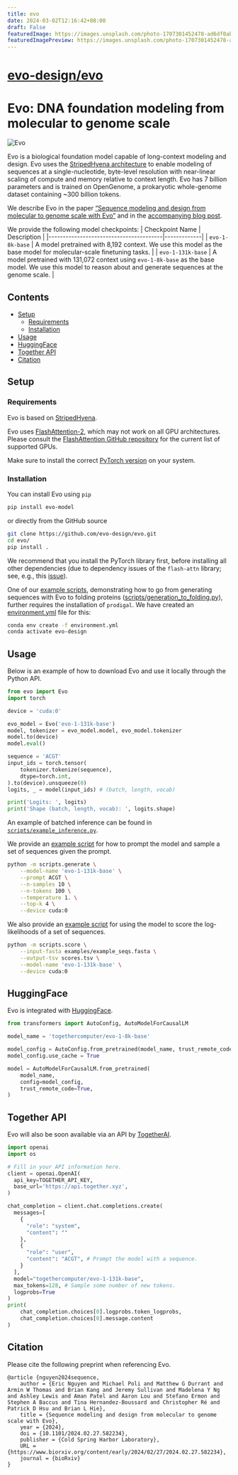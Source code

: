 ```yaml
---
title: evo
date: 2024-03-02T12:16:42+08:00
draft: False
featuredImage: https://images.unsplash.com/photo-1707301452478-ad6df0ab40f0?ixid=M3w0NjAwMjJ8MHwxfHJhbmRvbXx8fHx8fHx8fDE3MDkzNTI4Njh8&ixlib=rb-4.0.3
featuredImagePreview: https://images.unsplash.com/photo-1707301452478-ad6df0ab40f0?ixid=M3w0NjAwMjJ8MHwxfHJhbmRvbXx8fHx8fHx8fDE3MDkzNTI4Njh8&ixlib=rb-4.0.3
---
```


# [evo-design/evo](https://github.com/evo-design/evo)

# Evo: DNA foundation modeling from molecular to genome scale

![Evo](evo.jpg)

Evo is a biological foundation model capable of long-context modeling and design.
Evo uses the [StripedHyena architecture](https://github.com/togethercomputer/stripedhyena) to enable modeling of sequences at a single-nucleotide, byte-level resolution with near-linear scaling of compute and memory relative to context length.
Evo has 7 billion parameters and is trained on OpenGenome, a prokaryotic whole-genome dataset containing ~300 billion tokens.

We describe Evo in the paper [“Sequence modeling and design from molecular to genome scale with Evo”](https://www.biorxiv.org/content/10.1101/2024.02.27.582234v1) and in the [accompanying blog post](https://arcinstitute.org/news/blog/evo).

We provide the following model checkpoints:
| Checkpoint Name                        | Description |
|----------------------------------------|-------------|
| `evo-1-8k-base`     | A model pretrained with 8,192 context. We use this model as the base model for molecular-scale finetuning tasks. |
| `evo-1-131k-base`   | A model pretrained with 131,072 context using `evo-1-8k-base` as the base model. We use this model to reason about and generate sequences at the genome scale. |

## Contents

- [Setup](#setup)
  - [Requirements](#requirements)
  - [Installation](#installation)
- [Usage](#usage)
- [HuggingFace](#huggingface)
- [Together API](#together-api)
- [Citation](#citation)

## Setup

### Requirements

Evo is based on [StripedHyena](https://github.com/togethercomputer/stripedhyena/tree/main).

Evo uses [FlashAttention-2](https://github.com/Dao-AILab/flash-attention), which may not work on all GPU architectures.
Please consult the [FlashAttention GitHub repository](https://github.com/Dao-AILab/flash-attention#installation-and-features) for the current list of supported GPUs.

Make sure to install the correct [PyTorch version](https://pytorch.org/) on your system.

### Installation

You can install Evo using `pip`
```bash
pip install evo-model
```
or directly from the GitHub source
```bash
git clone https://github.com/evo-design/evo.git
cd evo/
pip install .
```

We recommend that you install the PyTorch library first, before installing all other dependencies (due to dependency issues of the `flash-attn` library; see, e.g., this [issue](https://github.com/Dao-AILab/flash-attention/issues/246)).

One of our [example scripts](scripts/), demonstrating how to go from generating sequences with Evo to folding proteins ([scripts/generation_to_folding.py](scripts/generation_to_folding.py)), further requires the installation of `prodigal`. We have created an [environment.yml](environment.yml) file for this:

```bash
conda env create -f environment.yml
conda activate evo-design
```

## Usage

Below is an example of how to download Evo and use it locally through the Python API.
```python
from evo import Evo
import torch

device = 'cuda:0'

evo_model = Evo('evo-1-131k-base')
model, tokenizer = evo_model.model, evo_model.tokenizer
model.to(device)
model.eval()

sequence = 'ACGT'
input_ids = torch.tensor(
    tokenizer.tokenize(sequence),
    dtype=torch.int,
).to(device).unsqueeze(0)
logits, _ = model(input_ids) # (batch, length, vocab)

print('Logits: ', logits)
print('Shape (batch, length, vocab): ', logits.shape)
```
An example of batched inference can be found in [`scripts/example_inference.py`](scripts/example_inference.py).

We provide an [example script](scripts/generate.py) for how to prompt the model and sample a set of sequences given the prompt.
```bash
python -m scripts.generate \
    --model-name 'evo-1-131k-base' \
    --prompt ACGT \
    --n-samples 10 \
    --n-tokens 100 \
    --temperature 1. \
    --top-k 4 \
    --device cuda:0
```

We also provide an [example script](scripts/generate.py) for using the model to score the log-likelihoods of a set of sequences.
```bash
python -m scripts.score \
    --input-fasta examples/example_seqs.fasta \
    --output-tsv scores.tsv \
    --model-name 'evo-1-131k-base' \
    --device cuda:0
```

## HuggingFace

Evo is integrated with [HuggingFace](https://huggingface.co/togethercomputer/evo-1-131k-base).
```python
from transformers import AutoConfig, AutoModelForCausalLM

model_name = 'togethercomputer/evo-1-8k-base'

model_config = AutoConfig.from_pretrained(model_name, trust_remote_code=True)
model_config.use_cache = True

model = AutoModelForCausalLM.from_pretrained(
    model_name,
    config=model_config,
    trust_remote_code=True,
)
```


## Together API

Evo will also be soon available via an API by [TogetherAI](https://www.together.ai/).

```python
import openai
import os

# Fill in your API information here.
client = openai.OpenAI(
  api_key=TOGETHER_API_KEY,
  base_url='https://api.together.xyz',
)

chat_completion = client.chat.completions.create(
  messages=[
    {
      "role": "system",
      "content": ""
    },
    {
      "role": "user",
      "content": "ACGT", # Prompt the model with a sequence.
    }
  ],
  model="togethercomputer/evo-1-131k-base",
  max_tokens=128, # Sample some number of new tokens.
  logprobs=True
)
print(
    chat_completion.choices[0].logprobs.token_logprobs,
    chat_completion.choices[0].message.content
)
```

## Citation

Please cite the following preprint when referencing Evo.

```
@article {nguyen2024sequence,
	author = {Eric Nguyen and Michael Poli and Matthew G Durrant and Armin W Thomas and Brian Kang and Jeremy Sullivan and Madelena Y Ng and Ashley Lewis and Aman Patel and Aaron Lou and Stefano Ermon and Stephen A Baccus and Tina Hernandez-Boussard and Christopher Ré and Patrick D Hsu and Brian L Hie},
	title = {Sequence modeling and design from molecular to genome scale with Evo},
	year = {2024},
	doi = {10.1101/2024.02.27.582234},
	publisher = {Cold Spring Harbor Laboratory},
	URL = {https://www.biorxiv.org/content/early/2024/02/27/2024.02.27.582234},
	journal = {bioRxiv}
}
```
